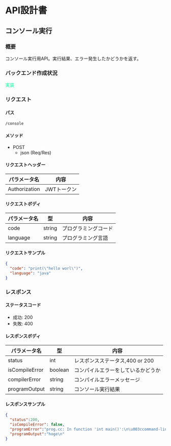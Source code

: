 # API設計書


<!----
未実装：#b22222
実装中：#87cefa
実装：#00fa9a
--->


## コンソール実行


### 概要

コンソール実行用API。実行結果、エラー発生したかどうかを返す。

### バックエンド作成状況
<font color="#00fa9a">実装</font>

### リクエスト

#### パス

`/console`

#### メソッド
- POST
  - json (Req/Res)

#### リクエストヘッダー

| パラメータ名       | 内容      |
|--------------|---------|
| Authorization       | JWTトークン |

#### リクエストボディ

| パラメータ名   | 型      | 内容         |
|----------|--------|------------|
| code     | string | プログラミングコード |
| language | string | プログラミング言語  |



#### リクエストサンプル

```JSON
{
  "code": "print(\"hello worl\")",
  "language": "java"
}
```

### レスポンス

#### ステータスコード

- 成功: 200
- 失敗: 400


#### レスポンスボディ

| パラメータ名         | 型       | 内容                    |
|----------------|---------|-----------------------|
| status         | int     | レスポンスステータス,400 or 200 |
| isCompileError | boolean | コンパイルエラーをしているかどうか     |
| compilerError  | string  | コンパイルエラーメッセージ         |
| programOutput  | string  | コンソール実行結果             |

#### レスポンスサンプル

```JSON
{
  "status":200,
  "isCompileError": false,
  "programError":"prog.cc: In function 'int main()':\n\u003ccommand-line\u003e:0:3: warning: unused variable 'hogefuga' [-Wunused-variable]\nprog.cc:2:18: note: in expansion of macro 'x'\n int main() { int x = 0; std::cout \u003c\u003c \"hoge\" \u003c\u003c std::endl; }\n                  ^\n",
  "programOutput":"hoge\n"
}
```





